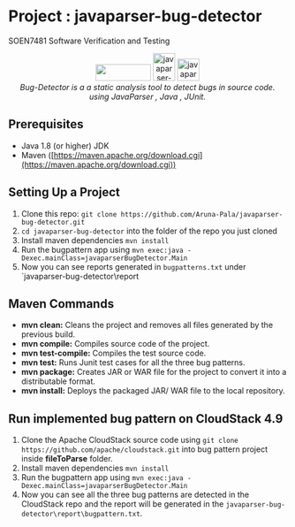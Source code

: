 
 # Project : javaparser-bug-detector
 SOEN7481 Software Verification and Testing
<p  align="center">
<img  src="https://upload.wikimedia.org/wikipedia/commons/5/52/Apache_Maven_logo.svg"  width="100px"  height="30px" margin-left="19px"/> 
<img  src="https://cdn.icon-icons.com/icons2/2248/PNG/512/slash_forward_icon_134959.png"  alt="javaparser-logo"  width="40px"  height="50px"/>
<img  src="https://javaparser.org/img/jp-logo.png"  alt="javaparser-logo"  width="40px"  height="40px"/>
<br>
<i>Bug-Detector is a a static analysis tool to detect bugs in source code.
<br> using JavaParser , Java , JUnit.</i>
<br>
</p>

## Prerequisites
- Java 1.8 (or higher) JDK
- Maven ([https://maven.apache.org/download.cgi](https://maven.apache.org/download.cgi))

## Setting Up a Project
1. Clone this repo: `git clone https://github.com/Aruna-Pala/javaparser-bug-detector.git `   
2. `cd javaparser-bug-detector` into the folder of the repo you just cloned
3. Install maven dependencies `mvn install`
4. Run the bugpattern app using `mvn exec:java -Dexec.mainClass=javaparserBugDetector.Main`
5. Now you can see reports generated in `bugpatterns.txt` under `javaparser-bug-detector\report

## Maven Commands

-   **mvn clean:**  Cleans the project and removes all files generated by the previous build.
-   **mvn compile:**  Compiles source code of the project.
-   **mvn test-compile:**  Compiles the test source code.
-   **mvn test:**  Runs Junit test cases for all the three bug patterns.
-   **mvn package:**  Creates JAR or WAR file for the project to convert it into a distributable format.
-   **mvn install:**  Deploys the packaged JAR/ WAR file to the local repository.

## Run implemented bug pattern on CloudStack 4.9
1) Clone the Apache CloudStack source code using `git clone https://github.com/apache/cloudstack.git` into bug pattern project inside **fileToParse** folder.
2) Install maven dependencies `mvn install`
3) Run the bugpattern app using `mvn exec:java -Dexec.mainClass=javaparserBugDetector.Main`
4) Now you can see all the three bug patterns are detected in the CloudStack repo and the report will be generated in the `javaparser-bug-detector\report\bugpattern.txt`.

